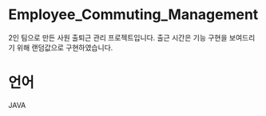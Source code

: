 # Employee_Commuting_Management
2인 팀으로 만든 사원 출퇴근 관리 프로젝트입니다.
출근 시간은 기능 구현을 보여드리기 위해 랜덤값으로 구현하였습니다.

# 언어 
JAVA

